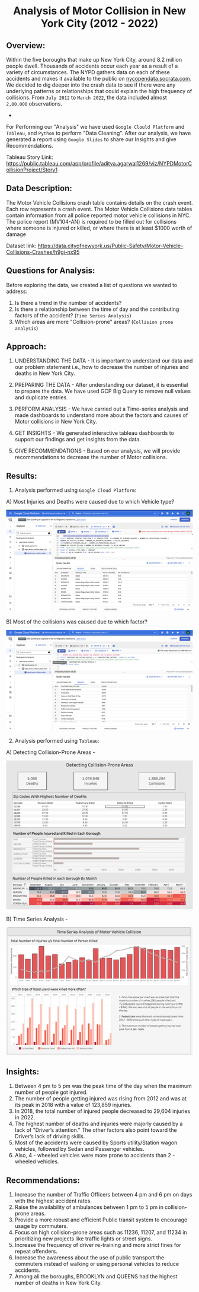 # <p align = 'center'>Analysis of Motor Collision in New York City (2012 - 2022)</p>

## Overview:
Within the five boroughs that make up New York City, around 8.2 million people dwell. Thousands of accidents occur each year as a result of a variety of circumstances. The NYPD gathers data on each of these accidents and makes it available to the public on <a href = "nycopendata.socrata.com">nycopendata.socrata.com</a>. We decided to dig deeper into the crash data to see if there were any underlying patterns or relationships that could explain the high frequency of collisions. From `July 2012` to `March 2022`, the data included almost `2,00,000` observations.

* 
For Performing our "Analysis" we have used `Google Clould Platform` and `Tableau`, and `Python` to perform "Data Cleaning". After our analysis, we have generated a report using `Google Slides` to share our Insights and give Recommendations.

Tableau Story Link: https://public.tableau.com/app/profile/aditya.agarwal1269/viz/NYPDMotorCollisionProject/Story1


## Data Description:
The Motor Vehicle Collisions crash table contains details on the crash event. Each row represents a crash event. The Motor Vehicle Collisions data tables contain information from all police reported motor vehicle collisions in NYC. The police report (MV104-AN) is required to be filled out for collisions where someone is injured or killed, or where there is at least $1000 worth of damage

Dataset link: https://data.cityofnewyork.us/Public-Safety/Motor-Vehicle-Collisions-Crashes/h9gi-nx95

## Questions for Analysis:
Before exploring the data, we created a list of questions we wanted to address:

1. Is there a trend in the number of accidents?
2. Is there a relationship between the time of day and the contributing factors of the accident? (`Time Series Analysis`)
3. Which areas are more "Collision-prone" areas? (`Collision prone analysis`)

## Approach:
1. UNDERSTANDING THE DATA - 
It is important to understand our data and our problem statement i.e., how to decrease the number of injuries and deaths in New York City.

2. PREPARING THE DATA -
After understanding our dataset, it is essential to prepare the data. We have used GCP Big Query to remove null values and duplicate entries. 

3. PERFORM ANALYSIS - 
We have carried out a Time-series analysis and made dashboards to understand more about the factors and causes of Motor collisions in New York City.

4. GET INSIGHTS - 
We generated interactive tableau dashboards to support our findings and get insights from the data.

5. GIVE RECOMMENDATIONS - 
Based on our analysis, we will provide recommendations to decrease the number of Motor collisions.

## Results:
1. Analysis performed using `Google Cloud Platform`:

A) Most Injuries and Deaths were caused due to which Vehicle type?

![text](https://github.com/adiag321/NYPD-Motor-Collision-Analysis/blob/ba30e0711a7b01b9d15cf14126d3c17e95719a36/Query_Images/4_Vehicle_Causing_Most_Injuries_Deaths.png)

B) Most of the collisions was caused due to which factor?

![text](https://github.com/adiag321/NYPD-Motor-Collision-Analysis/blob/419b5a57478916001520d70b07c8b3180945a7b5/Query_Images/1_Factor_Highest_Collision.png)

2. Analysis performed using `Tableau`:

A) Detecting Collision-Prone Areas - 

![text](https://github.com/adiag321/NYPD-Motor-Collision-Analysis/blob/419b5a57478916001520d70b07c8b3180945a7b5/Report/Detecting%20Collision%20Prone%20Areas.png)

B) Time Series Analysis - 

![text](https://github.com/adiag321/NYPD-Motor-Collision-Analysis/blob/419b5a57478916001520d70b07c8b3180945a7b5/Report/TIme%20Series%20Analysis%20of%20Motor%20Collision.png)

## Insights:
1. Between 4 pm to 5 pm was the peak time of the day when the maximum number of people got injured.
2. The number of people getting injured was rising from 2012 and was at its peak in 2018 with a value of 123,859 injuries.
3. In 2018, the total number of injured people decreased to 29,604 injuries in 2022.
4. The highest number of deaths and injuries were majorly caused by a lack of "Driver’s attention." The other factors also point toward the Driver’s lack of driving skills.
5. Most of the accidents were caused by Sports utility/Station wagon vehicles, followed by Sedan and Passenger vehicles.
6. Also, 4 - wheeled vehicles were more prone to accidents than 2 - wheeled vehicles.

## Recommendations:
1. Increase the number of Traffic Officers between 4 pm and 6 pm on days with the highest accident rates.
2. Raise the availability of ambulances between 1 pm to 5 pm in collision-prone areas.
3. Provide a more robust and efficient Public transit system to encourage usage by commuters.
4. Focus on high collision-prone areas such as 11236, 11207, and 11234 in prioritizing new projects like traffic lights or street signs.
5. Increase the frequency of driver re-training and more strict fines for repeat offenders.
6. Increase the awareness about the use of public transport the commuters instead of walking or using personal vehicles to reduce accidents.
7. Among all the boroughs, BROOKLYN and QUEENS had the highest number of deaths in New York City.





